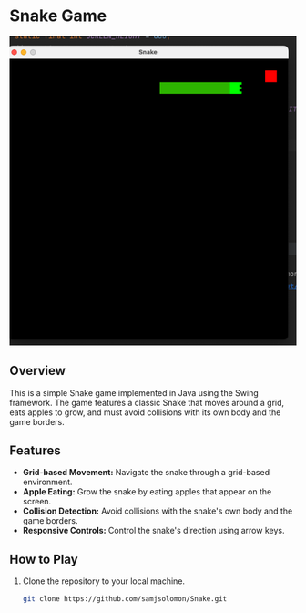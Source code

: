# Snake Game

![Snake Game Screenshot](gameplay.png)

## Overview

This is a simple Snake game implemented in Java using the Swing framework. The game features a classic Snake that moves around a grid, eats apples to grow, and must avoid collisions with its own body and the game borders.

## Features

- **Grid-based Movement:** Navigate the snake through a grid-based environment.
- **Apple Eating:** Grow the snake by eating apples that appear on the screen.
- **Collision Detection:** Avoid collisions with the snake's own body and the game borders.
- **Responsive Controls:** Control the snake's direction using arrow keys.

## How to Play

1. Clone the repository to your local machine.
   ```bash
   git clone https://github.com/samjsolomon/Snake.git
